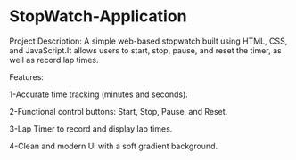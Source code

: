 # StopWatch-Application
Project Description:
A simple web-based stopwatch built using HTML, CSS, and JavaScript.It allows users to start, stop, pause, and reset the timer, as well as record lap times.

Features:

1-Accurate time tracking (minutes and seconds).

2-Functional control buttons: Start, Stop, Pause, and Reset.

3-Lap Timer to record and display lap times.

4-Clean and modern UI with a soft gradient background.
